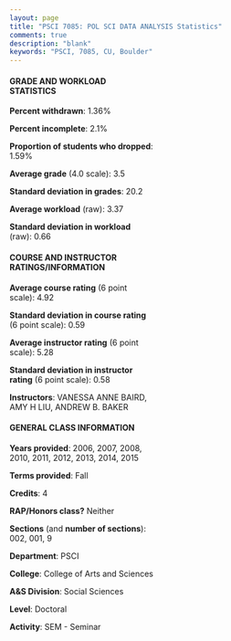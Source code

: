 ```yaml
---
layout: page
title: "PSCI 7085: POL SCI DATA ANALYSIS Statistics"
comments: true
description: "blank"
keywords: "PSCI, 7085, CU, Boulder"
--- 
```

<head>
<script src="https://ajax.googleapis.com/ajax/libs/jquery/2.1.3/jquery.min.js"></script>
<script src="https://dl.dropboxusercontent.com/s/pc42nxpaw1ea4o9/highcharts.js?dl=0"></script>
<!-- <script src="../assets/js/highcharts.js"></script> -->
<style type="text/css">@font-face {
	font-family: "Bebas Neue";
	src: url(https://www.filehosting.org/file/details/544349/BebasNeue%20Regular.otf) format("opentype");
	}
	h1.Bebas { 
		font-family: "Bebas Neue", Verdana, Tahoma;
	}
</style>
</head>
<body>
	<div id="container" style="float: right; width: 45%; height: 88%; margin-left: 2.5%; margin-right: 2.5%;"></div>
	<script language="JavaScript">
		$(document).ready(function() {
		var chart = {type: 'column'};
		var title = {text: 'Grade Distribution'};
		var xAxis = {categories: ['A','B','C','D','F'],crosshair: true};
		var yAxis = {min: 0,title: {text: 'Percentage'}};
		var tooltip = {headerFormat: '<center><b><span style="font-size:20px">{point.key}</span></b></center>',
		               pointFormat: '<td style="padding:0"><b>{point.y:.1f}%</b></td>',
		               footerFormat: '</table>',shared: true,useHTML: true};
		var plotOptions = {column: {pointPadding: 0.0,borderWidth: 0}};  
		var credits = {enabled: false};var series= [{name: 'Percent',data: [63.64,31.4,4.13,0.83,0.0,]}];
		var json = {};
		json.chart = chart;
		json.title = title;
		json.tooltip = tooltip;
		json.xAxis = xAxis;
		json.yAxis = yAxis;  
		json.series = series;
		json.plotOptions = plotOptions;  
		json.credits = credits;
		$('#container').highcharts(json);
	});
	</script>
</body>
			   
#### GRADE AND WORKLOAD STATISTICS

**Percent withdrawn**: 1.36%

**Percent incomplete**: 2.1%

**Proportion of students who dropped**: 1.59%

**Average grade** (4.0 scale): 3.5

**Standard deviation in grades**: 20.2

**Average workload** (raw): 3.37

**Standard deviation in workload** (raw): 0.66

#### COURSE AND INSTRUCTOR RATINGS/INFORMATION

**Average course rating** (6 point scale): 4.92

**Standard deviation in course rating** (6 point scale): 0.59

**Average instructor rating** (6 point scale): 5.28

**Standard deviation in instructor rating** (6 point scale): 0.58

**Instructors**: VANESSA ANNE BAIRD, AMY H LIU, ANDREW B. BAKER

#### GENERAL CLASS INFORMATION

**Years provided**: 2006, 2007, 2008, 2010, 2011, 2012, 2013, 2014, 2015

**Terms provided**: Fall

**Credits**: 4

**RAP/Honors class?** Neither

**Sections** (and **number of sections**): 002, 001, 9

**Department**: PSCI

**College**: College of Arts and Sciences

**A&S Division**: Social Sciences

**Level**: Doctoral

**Activity**: SEM - Seminar